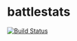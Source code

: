 # battlestats

[![Build Status](https://travis-ci.org/Naxmeify/battlestats.svg?branch=master)](https://travis-ci.org/Naxmeify/battlestats)